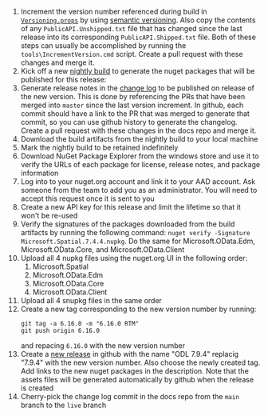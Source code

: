 1. Increment the version number referenced during build in [`Versioning.props`](tools/CustomMSBuild/Versioning.props) by using [semantic versioning](https://semver.org/). Also copy the contents of any `PublicAPI.Unshipped.txt` file that has changed since the last release into its corresponding `PublicAPI.Shipped.txt` file. Both of these steps can usually be accomplished by running the `tools\IncrementVersion.cmd` script. Create a pull request with these changes and merge it.
2. Kick off a new [nightly build](https://identitydivision.visualstudio.com/OData/_build?definitionId=1104) to generate the nuget packages that will be published for this release:
3. Generate release notes in the [change log](https://github.com/MicrosoftDocs/OData-docs/blob/main/Odata-docs/changelog/odatalib-7x.md) to be published on release of the new version. This is done by referencing the PRs that have been merged into `master` since the last version increment. In github, each commit should have a link to the PR that was merged to generate that commit, so you can use github history to generate the changelog. Create a pull request with these changes in the docs repo and merge it. 
4. Download the build artifacts from the nightly build to your local machine
5. Mark the nightly build to be retained indefinitely
6. Download NuGet Package Explorer from the windows store and use it to verify the URLs of each package for license, release notes, and package information
7. Log into to your nuget.org account and link it to your AAD account. Ask someone from the team to add you as an administrator. You will need to accept this request once it is sent to you
8. Create a new API key for this release and limit the lifetime so that it won't be re-used
9. Verify the signatures of the packages downloaded from the build artifacts by running the following command: `nuget verify -Signature Microsoft.Spatial.7.4.4.nupkg`. Do the same for Microsoft.OData.Edm, Microsoft.OData.Core, and Microsoft.OData.Client
10. Upload all 4 nupkg files using the nuget.org UI in the following order:
    1. Microsoft.Spatial
    2. Microsoft.OData.Edm
    3. Microsoft.OData.Core
    4. Microsoft.OData.Client
11. Upload all 4 snupkg files in the same order
12. Create a new tag corresponding to the new version number by running:
    ```
    git tag -a 6.16.0 -m "6.16.0 RTM"
    git push origin 6.16.0
    ```
    and repacing `6.16.0` with the new version number
13. Create a [new release](https://github.com/OData/odata.net/releases) in github with the name "ODL 7.9.4" replacig "7.9.4" with the new version number. Also choose the newly created tag. Add links to the new nuget packages in the description. Note that the assets files will be generated automatically by github when the release is created
14. Cherry-pick the change log commit in the docs repo from the `main` branch to the `live` branch
